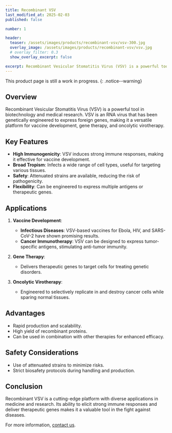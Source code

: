 ```yaml
---
title: Recombinant VSV
last_modified_at: 2025-02-03
published: false

number: 1

header:
  teaser: /assets/images/products/recombinant-vsv/vsv-300.jpg
  overlay_image: /assets/images/products/recombinant-vsv/vsv.jpg
  # overlay_filter: 0.3
  show_overlay_excerpt: false

excerpt: Recombinant Vesicular Stomatitis Virus (VSV) is a powerful tool in biotechnology and medical research. VSV is an RNA virus that has been genetically engineered to express foreign genes, making it a versatile platform for vaccine development, gene therapy, and oncolytic virotherapy.
---
```


This product page is still a work in progress.
{: .notice--warning}

## Overview
Recombinant Vesicular Stomatitis Virus (VSV) is a powerful tool in biotechnology and medical research. VSV is an RNA virus that has been genetically engineered to express foreign genes, making it a versatile platform for vaccine development, gene therapy, and oncolytic virotherapy.

## Key Features
- **High Immunogenicity**: VSV induces strong immune responses, making it effective for vaccine development.
- **Broad Tropism**: Infects a wide range of cell types, useful for targeting various tissues.
- **Safety**: Attenuated strains are available, reducing the risk of pathogenicity.
- **Flexibility**: Can be engineered to express multiple antigens or therapeutic genes.

## Applications
1. **Vaccine Development**:
   - **Infectious Diseases**: VSV-based vaccines for Ebola, HIV, and SARS-CoV-2 have shown promising results.
   - **Cancer Immunotherapy**: VSV can be designed to express tumor-specific antigens, stimulating anti-tumor immunity.

2. **Gene Therapy**:
   - Delivers therapeutic genes to target cells for treating genetic disorders.

3. **Oncolytic Virotherapy**:
   - Engineered to selectively replicate in and destroy cancer cells while sparing normal tissues.

## Advantages
- Rapid production and scalability.
- High yield of recombinant proteins.
- Can be used in combination with other therapies for enhanced efficacy.

## Safety Considerations
- Use of attenuated strains to minimize risks.
- Strict biosafety protocols during handling and production.

## Conclusion
Recombinant VSV is a cutting-edge platform with diverse applications in medicine and research. Its ability to elicit strong immune responses and deliver therapeutic genes makes it a valuable tool in the fight against diseases.

For more information, [contact us](/contact).
